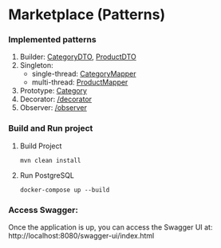 # Marketplace (Patterns)

### Implemented patterns
1. Builder: [CategoryDTO](https://github.com/SvetlanaVys/marketplace_patterns/blob/main/src/main/java/com/svysk/marketplace/dto/CategoryDTO.java), [ProductDTO](https://github.com/SvetlanaVys/marketplace_patterns/blob/main/src/main/java/com/svysk/marketplace/dto/ProductDTO.java)
3. Singleton:
   * single-thread: [CategoryMapper](https://github.com/SvetlanaVys/marketplace_patterns/blob/main/src/main/java/com/svysk/marketplace/mapper/CategoryMapper.java)
   * multi-thread: [ProductMapper](https://github.com/SvetlanaVys/marketplace_patterns/blob/main/src/main/java/com/svysk/marketplace/mapper/ProductMapper.java)
3. Prototype: [Category](https://github.com/SvetlanaVys/marketplace_patterns/blob/main/src/main/java/com/svysk/marketplace/model/Category.java)
4. Decorator: [/decorator](https://github.com/SvetlanaVys/marketplace_patterns/blob/main/src/main/java/com/svysk/marketplace/pattern_extra/decorator)
5. Observer: [/observer](https://github.com/SvetlanaVys/marketplace_patterns/blob/main/src/main/java/com/svysk/marketplace/pattern_extra/observer)

### Build and Run project
1. Build Project
   ```
   mvn clean install
   ```
2. Run PostgreSQL
   ```
   docker-compose up --build
   ```

### Access Swagger:
Once the application is up, you can access the Swagger UI at:
http://localhost:8080/swagger-ui/index.html
